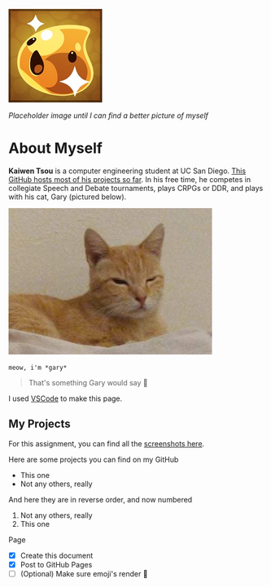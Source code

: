 ![This is a golden slime](./docs/SlimeRancher.jpg)

*Placeholder image until I can find a better picture of myself*

# About Myself

**Kaiwen Tsou** is a computer engineering student at UC San Diego. [This GitHub hosts most of his projects so far](#my-projects). In his free time, he competes in collegiate Speech and Debate tournaments, plays CRPGs or DDR, and plays with his cat, Gary (pictured below). 


<!--- Okay, this is a comment, you shouldn't see this! -->
![This is a gary](./docs/gary.jpg)

```
meow, i'm *gary*
```

>That's something Gary would say :shrug:

I used [VSCode](https://code.visualstudio.com/) to make this page.



## My Projects

For this assignment, you can find all the [screenshots here](./../screenshots).

Here are some projects you can find on my GitHub

- This one
- Not any others, really

And here they are in reverse order, and now numbered

1. Not any others, really
2. This one

Page 
- [x] Create this document
- [x] Post to GitHub Pages
- [ ] \(Optional) Make sure emoji's render :tada: